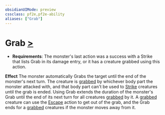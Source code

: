 ```yaml
---
obsidianUIMode: preview
cssclass: pf2e,pf2e-ability
aliases: ["Grab"]
---
```

# Grab [>](rules/core-rulebook/chapter-9-playing-the-game.md#Actions "Single Action")

- **Requirements**: The monster's last action was a success with a Strike that lists Grab in its damage entry, or it has a creature grabbed using this action.

**Effect** The monster automatically Grabs the target until the end of the monster's next turn. The creature is [grabbed](rules/conditions.md#Grabbed) by whichever body part the monster attacked with, and that body part can't be used to [Strike](rules/actions/strike.md) creatures until the grab is ended. Using Grab extends the duration of the monster's Grab until the end of its next turn for all creatures [grabbed](rules/conditions.md#Grabbed) by it. A [grabbed](rules/conditions.md#Grabbed) creature can use the [Escape](rules/actions/escape.md) action to get out of the grab, and the Grab ends for a [grabbed](rules/conditions.md#Grabbed) creatures if the monster moves away from it.